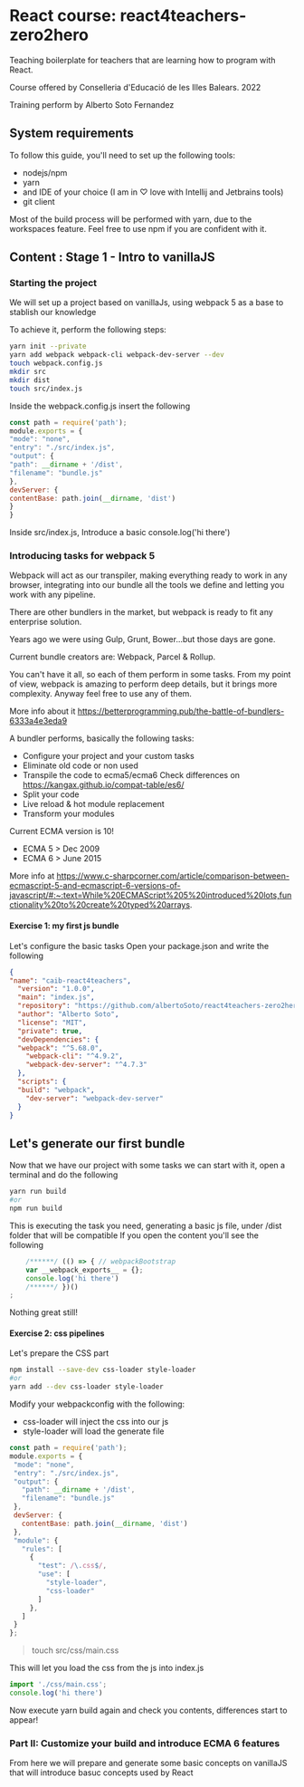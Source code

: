 # React course: react4teachers-zero2hero
Teaching boilerplate for teachers that are learning how to program with React. 

Course offered by Conselleria d'Educació de les Illes Balears. 2022

Training perform by Alberto Soto Fernandez


## System requirements

To follow this guide, you'll need to set up the following tools:

- nodejs/npm
- yarn
- and IDE of your choice (I am in ♡ love with Intellij and Jetbrains tools)
- git client

Most of the build process will be performed with yarn, due to the workspaces feature.
Feel free to use npm if you are confident with it.

## Content : Stage 1 - Intro to vanillaJS

### Starting the project
We will set up a project based on vanillaJs, using webpack 5 as a base to stablish our knowledge

To achieve it, perform the following steps:

```bash
yarn init --private
yarn add webpack webpack-cli webpack-dev-server --dev
touch webpack.config.js
mkdir src
mkdir dist
touch src/index.js
```

Inside the webpack.config.js insert the following

```js
const path = require('path');
module.exports = {
"mode": "none",
"entry": "./src/index.js",
"output": {
"path": __dirname + '/dist',
"filename": "bundle.js"
},
devServer: {
contentBase: path.join(__dirname, 'dist')
}
}
```

Inside src/index.js, Introduce a basic console.log('hi there')


### Introducing tasks for webpack 5

Webpack will act as our transpiler, making everything ready to work in any browser, 
integrating into our bundle all the tools we define and letting you work with any pipeline.

There are other bundlers in the market, but webpack is ready to fit any enterprise solution.

Years ago we were using Gulp, Grunt, Bower...but those days are gone.

Current bundle creators are: Webpack, Parcel & Rollup.

You can't have it all, so each of them perform in some tasks. 
From my point of view, webpack is amazing to perform deep details, but it brings more complexity.
Anyway feel free to use any of them.

More info about it https://betterprogramming.pub/the-battle-of-bundlers-6333a4e3eda9

A bundler performs, basically the following tasks:

- Configure your project and your custom tasks
- Eliminate old code or non used
- Transpile the code to ecma5/ecma6
Check differences on https://kangax.github.io/compat-table/es6/
- Split your code
- Live reload & hot module replacement
- Transform your modules

Current ECMA version is 10!
- ECMA 5 > Dec 2009
- ECMA 6 > June 2015

More info at https://www.c-sharpcorner.com/article/comparison-between-ecmascript-5-and-ecmascript-6-versions-of-javascript/#:~:text=While%20ECMAScript%205%20introduced%20lots,functionality%20to%20create%20typed%20arrays.


#### Exercise 1: my first js bundle

Let's configure the basic tasks
Open your package.json and write the following

```json
{
"name": "caib-react4teachers",
  "version": "1.0.0",
  "main": "index.js",
  "repository": "https://github.com/albertoSoto/react4teachers-zero2hero.git",
  "author": "Alberto Soto",
  "license": "MIT",
  "private": true,
  "devDependencies": {
  "webpack": "^5.68.0",
    "webpack-cli": "^4.9.2",
    "webpack-dev-server": "^4.7.3"
  },
  "scripts": {
  "build": "webpack",
    "dev-server": "webpack-dev-server"
  }
}
```


## Let's generate our first bundle

Now that we have our project with some tasks we can start with it, open a terminal and do the following

```bash
yarn run build
#or
npm run build
```

This is executing the task you need, generating a basic js file, under /dist folder that will be compatible
If you open the content you'll see the following

```js
    /******/ (() => { // webpackBootstrap
    var __webpack_exports__ = {};
    console.log('hi there')
    /******/ })()
;
```

Nothing great still!

#### Exercise 2: css pipelines

Let's prepare the CSS part

```bash
npm install --save-dev css-loader style-loader
#or
yarn add --dev css-loader style-loader
```

Modify your webpackconfig with the following:
- css-loader will inject the css into our js
- style-loader will load the generate file

```js
const path = require('path');
module.exports = {
 "mode": "none",
 "entry": "./src/index.js",
 "output": {
   "path": __dirname + '/dist',
   "filename": "bundle.js"
 },
 devServer: {
   contentBase: path.join(__dirname, 'dist')
 },
 "module": {
   "rules": [
     {
       "test": /\.css$/,
       "use": [
         "style-loader",
         "css-loader"
       ]
     },
   ]
 }
};
```

> touch src/css/main.css

This will let you load the css from the js into index.js

```js
import './css/main.css';
console.log('hi there')
```

Now execute yarn build again and check you contents, differences start to appear!


### Part II: Customize your build and introduce ECMA 6 features

From here we will prepare and generate some basic concepts on vanillaJS that will introduce basuc concepts used by React



